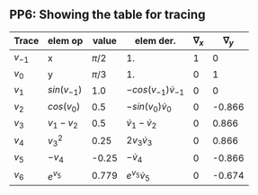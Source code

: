 ## PP6: Showing the table for tracing

|Trace|elem op|value|elem der.|$\nabla_x$|$\nabla_y$|
|------|--------|-------|----------|------------|-----------|
|$v_{-1}$|  x  | $\pi/2$|1.    |      1     |      0    |
|$v_0$ |    y    | $\pi/3$|    1.    |      0     |      1    |
|$v_1$ |$sin(v_{-1})$| 1.0  |$-cos(v_{-1}) \dot v_{-1}$| 0  |  0  
|$v_2$|$cos(v_0)$|0.5|$-sin(v_0) \dot v_0$| 0| -0.866|
|$v_3$|$v_1 - v_2$| 0.5|$\dot v_1 - \dot v_2$| 0|0.866
|$v_4$|$v_3^2$| 0.25|2$v_3 \dot v_3$|0| 0.866|
|$v_5$|$-v_4$| -0.25| $- \dot v_4$| 0| -0.866|
|$v_6$|$e^{v_5}$|0.779| $e^{v_5} \dot v_5$|0|-0.674|
